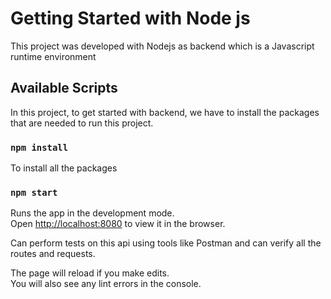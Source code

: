 # Getting Started with Node js
This project was developed with Nodejs as backend which is a Javascript runtime environment

## Available Scripts
In this project, to get started with backend, we have to install the packages that are needed to run this project.

### `npm install`
To install all the packages

### `npm start`
Runs the app in the development mode.\
Open [http://localhost:8080](http://localhost:8080) to view it in the browser.

Can perform tests on this api using tools like Postman and can verify all the routes and requests.

The page will reload if you make edits.\
You will also see any lint errors in the console.

